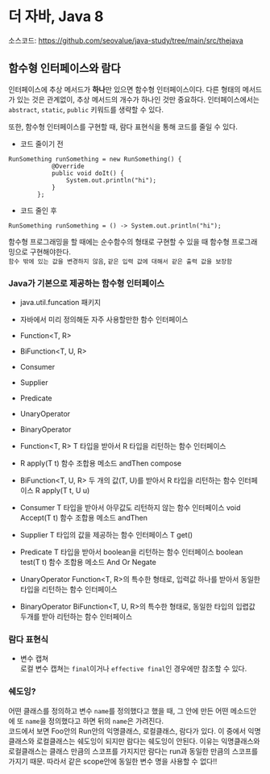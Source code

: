 # 더 자바, Java 8
소스코드: https://github.com/seovalue/java-study/tree/main/src/thejava

## 함수형 인터페이스와 람다
인터페이스에 추상 메서드가 **하나**만 있으면 함수형 인터페이스이다. 다른 형태의 메서드가 있는 것은 관계없이, 추상 메서드의 
개수가 하나인 것만 중요하다.
인터페이스에서는 `abstract`, `static`, `public` 키워드를 생략할 수 있다.  
  
  
또한, 함수형 인터페이스를 구현할 때, 람다 표현식을 통해 코드를 줄일 수 있다.
- 코드 줄이기 전  
```
RunSomething runSomething = new RunSomething() {
            @Override
            public void doIt() {
                System.out.println("hi");
            }
        };
```

- 코드 줄인 후  
```
RunSomething runSomething = () -> System.out.println("hi");
```
  
함수형 프로그래밍을 할 때에는 순수함수의 형태로 구현할 수 있을 때 함수형 프로그래밍으로 구현해야한다.  
`함수 밖에 있는 값을 변경하지 않음`, `같은 입력 값에 대해서 같은 출력 값을 보장함`  

### Java가 기본으로 제공하는 함수형 인터페이스
- java.util.funcation 패키지
- 자바에서 미리 정의해둔 자주 사용할만한 함수 인터페이스
- Function<T, R>
- BiFunction<T, U, R>
- Consumer<T>
- Supplier<T>
- Predicate<T>
- UnaryOperator<T>
- BinaryOperator<T>

- Function<T, R>
T 타입을 받아서 R 타입을 리턴하는 함수 인터페이스
- R apply(T t)
함수 조합용 메소드
andThen
compose

- BiFunction<T, U, R>
두 개의 값(T, U)를 받아서 R 타입을 리턴하는 함수 인터페이스
R apply(T t, U u)

- Consumer<T>
T 타입을 받아서 아무값도 리턴하지 않는 함수 인터페이스
void Accept(T t)
함수 조합용 메소드
andThen

- Supplier<T>
T 타입의 값을 제공하는 함수 인터페이스
T get()

- Predicate<T>
T 타입을 받아서 boolean을 리턴하는 함수 인터페이스
boolean test(T t)
함수 조합용 메소드
And
Or
Negate

- UnaryOperator<T>
Function<T, R>의 특수한 형태로, 입력값 하나를 받아서 동일한 타입을 리턴하는 함수 인터페이스

- BinaryOperator<T>
BiFunction<T, U, R>의 특수한 형태로, 동일한 타입의 입렵값 두개를 받아 리턴하는 함수 인터페이스

### 람다 표현식
* 변수 캡쳐  
로컬 변수 캡쳐는 `final`이거나 `effective final`인 경우에만 참조할 수 있다.  

### 쉐도잉?  
어떤 클래스를 정의하고 변수 `name`를 정의했다고 했을 때, 그 안에 만든 어떤 메소드안에 또 `name`을 정의했다고 하면
뒤의 `name`은 가려진다.  
코드에서 보면 Foo안의 Run안의 익명클래스, 로컬클래스, 람다가 있다. 이 중에서 익명클래스와 로컬클래스는 쉐도잉이 되지만 
람다는 쉐도잉이 안된다. 이유는 익명클래스와 로컬클래스는 클래스 만큼의 스코프를 가지지만 람다는 run과 동일한 만큼의 스코프를 가지기 때문. 
따라서 같은 scope안에 동일한 변수 명을 사용할 수 없다!!